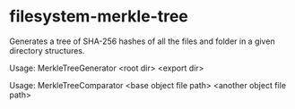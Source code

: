 # filesystem-merkle-tree
Generates a tree of SHA-256 hashes of all the files and folder in a given directory structures.

Usage: MerkleTreeGenerator \<root dir> \<export dir>

Usage: MerkleTreeComparator \<base object file path> \<another object file path>

